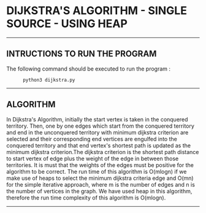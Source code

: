 # DIJKSTRA'S ALGORITHM - SINGLE SOURCE - USING HEAP
-------------------------------------------------------
INTRUCTIONS TO RUN THE PROGRAM
-------------------------------------------------------

The following command should be executed to run the program :

          python3 dijkstra.py

-------------------------------------------------------
ALGORITHM
-------------------------------------------------------

In Dijkstra's Algorithm, initially the start vertex is taken in the
conquered territory. Then, one by one edges which start from the conquered
territory and end in the unconquered territory with minimum dijkstra criterion
are selected and their corresponding end vertices are engulfed into the
conquered territory and that end vertex's shortest path is updated as the
minimum dijkstra criterion.The dijkstra criterion is the shortest path distance
to start vertex of edge plus the weight of the edge in between those territories.
It is must that the weights of the edges must be positive for the algorithm to be
correct. The run time of this algorithm is O(mlogn) if we make use of heaps to
select the minimum dijkstra criteria edge and O(mn) for the simple iterative
approach, where m is the number of edges and n is the number of vertices in the
graph. We have used heap in this algorithm, therefore the run time complexity
of this algorithm is O(mlogn).

-------------------------------------------------------
